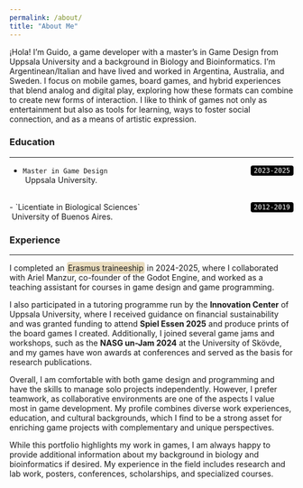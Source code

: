 ```yaml
---
permalink: /about/
title: "About Me"
---
```


¡Hola! I’m Guido, a game developer with a master’s in Game Design from Uppsala University and a background in Biology and Bioinformatics. I’m Argentinean/Italian and have lived and worked in Argentina, Australia, and Sweden. I focus on mobile games, board games, and hybrid experiences that blend analog and digital play, exploring how these formats can combine to create new forms of interaction. I like to think of games not only as entertainment but also as tools for learning, ways to foster social connection, and as a means of artistic expression.

### Education
---
- `Master in Game Design` <code style="float: right; background:black; color:white; padding:2px 6px; border-radius:4px;">2023-2025</code><br>
&nbsp;Uppsala University.
<br>
- `Licentiate in Biological Sciences` <code style="float: right; background:black; color:white; padding:2px 6px; border-radius:4px;">2012-2019</code><br>
&nbsp;University of Buenos Aires.

### Experience
---
I completed an <span style="background:#E9DCBE; padding:2px 2px; border-radius:4px;">Erasmus traineeship</span> in 2024-2025, where I collaborated with Ariel Manzur, co-founder of the Godot Engine, and worked as a teaching assistant for courses in game design and game programming.

I also participated in a tutoring programme run by the **Innovation Center** of Uppsala University, where I received guidance on financial sustainability and was granted funding to attend **Spiel Essen 2025** and produce prints of the board games I created. Additionally, I joined several game jams and workshops, such as the **NASG un-Jam 2024** at the University of Skövde, and my games have won awards at conferences and served as the basis for research publications.

Overall, I am comfortable with both game design and programming and have the skills to manage solo projects independently. However, I prefer teamwork, as collaborative environments are one of the aspects I value most in game development. My profile combines diverse work experiences, education, and cultural backgrounds, which I find to be a strong asset for enriching game projects with complementary and unique perspectives.

While this portfolio highlights my work in games, I am always happy to provide additional information about my background in biology and bioinformatics if desired. My experience in the field includes research and lab work, posters, conferences, scholarships, and specialized courses.


